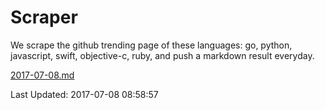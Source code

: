 # Scraper

We scrape the github trending page of these languages: go, python, javascript, swift, objective-c, ruby, and push a markdown result everyday.

[2017-07-08.md](https://github.com/henson/Scraper/blob/master/2017-07-08.md)

Last Updated: 2017-07-08 08:58:57